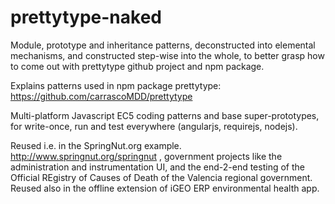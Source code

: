 # prettytype-naked

Module, prototype and inheritance patterns, deconstructed into elemental mechanisms, and constructed step-wise into the whole, to better grasp how to come out with prettytype github project and npm package.

Explains patterns used in npm package prettytype:  https://github.com/carrascoMDD/prettytype 

Multi-platform Javascript EC5 coding patterns and base super-prototypes, for write-once, run and test everywhere (angularjs, requirejs, nodejs).

Reused i.e. in the SpringNut.org example. http://www.springnut.org/springnut , government projects like the administration and instrumentation UI, and the end-2-end testing of the Official REgistry of Causes of Death of the Valencia regional government. Reused also in the offline extension of iGEO ERP environmental health app.


